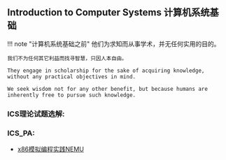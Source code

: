## **I**ntroduction to **C**omputer **S**ystems 计算机系统基础

!!! note "计算机系统基础之前"
    他们为求知而从事学术，并无任何实用的目的。

    我们不为任何其它利益而找寻智慧，只因人本自由。

    They engage in scholarship for the sake of acquiring knowledge, without any practical objectives in mind.

    We seek wisdom not for any other benefit, but because humans are inherently free to pursue such knowledge.

### ICS理论试题选解:

### ICS_PA: 
* [x86模拟编程实践NEMU](ics_pa_pre.md)